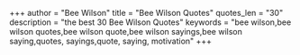 +++
author = "Bee Wilson"
title = "Bee Wilson Quotes"
quotes_len = "30"
description = "the best 30 Bee Wilson Quotes"
keywords = "bee wilson,bee wilson quotes,bee wilson quote,bee wilson sayings,bee wilson saying,quotes, sayings,quote, saying, motivation"
+++
